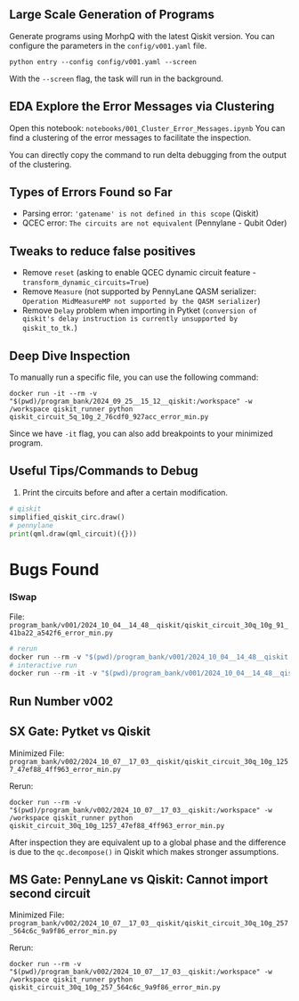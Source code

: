 ## Large Scale Generation of Programs
Generate programs using MorhpQ with the latest Qiskit version.
You can configure the parameters in the `config/v001.yaml` file.
```shell
python entry --config config/v001.yaml --screen
```
With the `--screen` flag, the task will run in the background.

## EDA Explore the Error Messages via Clustering
Open this notebook: `notebooks/001_Cluster_Error_Messages.ipynb`
You can find a clustering of the error messages to facilitate the inspection.

You can directly copy the command to run delta debugging from the output of the clustering.

## Types of Errors Found so Far

- Parsing error: `'gatename' is not defined in this scope` (Qiskit)
- QCEC error: `The circuits are not equivalent` (Pennylane - Qubit Oder)


## Tweaks to reduce false positives

- Remove `reset` (asking to enable QCEC dynamic circuit feature -`transform_dynamic_circuits=True`)
- Remove `Measure` (not supported by PennyLane QASM serializer: `Operation MidMeasureMP not supported by the QASM serializer`)
- Remove `Delay` problem when importing in Pytket (`conversion of qiskit's delay instruction is currently unsupported by qiskit_to_tk.`)


## Deep Dive Inspection

To manually run a specific file, you can use the following command:
```shell
docker run -it --rm -v "$(pwd)/program_bank/2024_09_25__15_12__qiskit:/workspace" -w /workspace qiskit_runner python qiskit_circuit_5q_10g_2_76cdf0_927acc_error_min.py
```
Since we have `-it` flag, you can also add breakpoints to your minimized program.


## Useful Tips/Commands to Debug

1. Print the circuits before and after a certain modification.
```python
# qiskit
simplified_qiskit_circ.draw()
# pennylane
print(qml.draw(qml_circuit)({}))
```

# Bugs Found

### ISwap
File:
`program_bank/v001/2024_10_04__14_48__qiskit/qiskit_circuit_30q_10g_91_41ba22_a542f6_error_min.py`

```python
# rerun
docker run --rm -v "$(pwd)/program_bank/v001/2024_10_04__14_48__qiskit:/workspace" -w /workspace qiskit_runner python qiskit_circuit_30q_10g_91_41ba22_a542f6_error_min.py
# interactive run
docker run --rm -it -v "$(pwd)/program_bank/v001/2024_10_04__14_48__qiskit:/workspace" -w /workspace qiskit_runner python qiskit_circuit_30q_10g_91_41ba22_a542f6_error_min.py
```


## Run Number v002


## SX Gate: Pytket vs Qiskit

Minimized File: `program_bank/v002/2024_10_07__17_03__qiskit/qiskit_circuit_30q_10g_1257_47ef88_4ff963_error_min.py`

Rerun:
```shell
docker run --rm -v "$(pwd)/program_bank/v002/2024_10_07__17_03__qiskit:/workspace" -w /workspace qiskit_runner python qiskit_circuit_30q_10g_1257_47ef88_4ff963_error_min.py
```

After inspection they are equivalent up to a global phase and the difference is due to the `qc.decompose()` in Qiskit which makes stronger assumptions.

## MS Gate: PennyLane vs Qiskit: Cannot import second circuit

Minimized File: `program_bank/v002/2024_10_07__17_03__qiskit/qiskit_circuit_30q_10g_257_564c6c_9a9f86_error_min.py`

Rerun:
```shell
docker run --rm -v "$(pwd)/program_bank/v002/2024_10_07__17_03__qiskit:/workspace" -w /workspace qiskit_runner python qiskit_circuit_30q_10g_257_564c6c_9a9f86_error_min.py
```